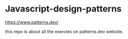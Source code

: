 # Javascript-design-patterns

https://www.patterns.dev/

this repo is about all the exercies on patterns.dev website.
